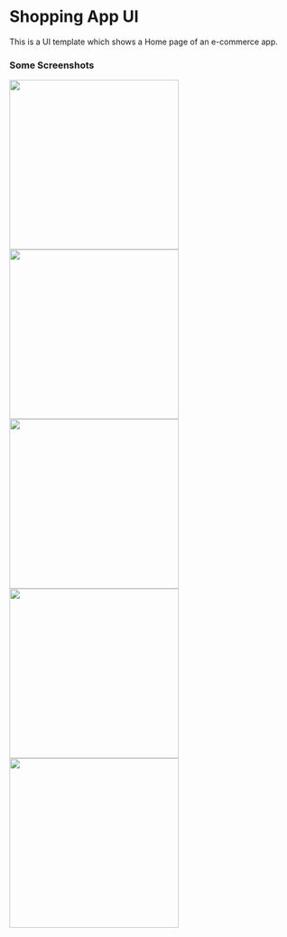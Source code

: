 # Shopping App UI

This is a UI template which shows a Home page of an e-commerce app.


### Some Screenshots

<img src="https://user-images.githubusercontent.com/82588291/124133608-9e92ad00-da9f-11eb-976c-dacf3a41c9a3.png" height="300em">        <img src="https://user-images.githubusercontent.com/82588291/124133636-a6525180-da9f-11eb-960b-9228eeab67e4.png" height="300em"> <img src="https://user-images.githubusercontent.com/82588291/124872214-9a581980-dfe2-11eb-95bb-77489e7a4d41.png" height="300em"> <img src="https://user-images.githubusercontent.com/82588291/124872285-b0fe7080-dfe2-11eb-9f6d-2ee43f308d1a.png" height="300em"> <img src="https://user-images.githubusercontent.com/82588291/124872335-c4a9d700-dfe2-11eb-83d9-a4e7dc3f8721.png" height="300em">


